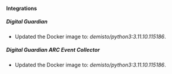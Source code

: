 
#### Integrations

##### Digital Guardian

- Updated the Docker image to: *demisto/python3:3.11.10.115186*.
##### Digital Guardian ARC Event Collector

- Updated the Docker image to: *demisto/python3:3.11.10.115186*.
